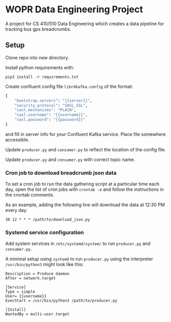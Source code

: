 # WOPR Data Engineering Project

A project for CS 410/510 Data Engineering which creates a data pipeline for tracking bus gps breadcrumbs.

## Setup

Clone repo into new directory.

Install python requirements with:

`pip3 install -r requirements.txt`

Create confluent config file `librdkafka.config` of the format:

```python
{
    "bootstrap.servers": "{{server}}",
    "security.protocol": "SASL_SSL",
    "sasl.mechanisms": "PLAIN",
    "sasl.username": "{{username}}",
    "sasl.password": "{{password}}"
}
```

and fill in server info for your Confluent Kafka service. Place file somewhere accessible.

Update `producer.py` and `consumer.py` to reflect the location of the config file.

Update `producer.py` and `consumer.py` with correct topic name.

### Cron job to download breadcrumb json data

To set a cron job to run the data gathering script at a particular time each day, open the list of cron jobs with `crontab -e` and follow the instructions in the crontab comments.

As an example, adding the following line will download the data at 12:30 PM every day:

```30 12 * * * /path/to/download_json.py``` 

### Systemd service configuration

Add system services in `/etc/systemd/system/` to run `producer.py` and `consumer.py`.

A minimal setup using `systemd` to run `producer.py` using the interpreter `/usr/bin/python3` might look like this:

```[Unit]
Description = Produce daemon
After = network.target 

[Service]
Type = simple
User= {{username}}
ExecStart = /usr/bin/python3 /path/to/producer.py

[Install]
WantedBy = multi-user.target
